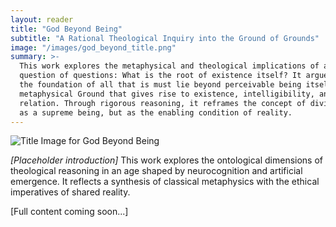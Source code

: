 ```yaml
---
layout: reader
title: "God Beyond Being"
subtitle: "A Rational Theological Inquiry into the Ground of Grounds"
image: "/images/god_beyond_title.png"
summary: >-
  This work explores the metaphysical and theological implications of asking the
  question of questions: What is the root of existence itself? It argues that
  the foundation of all that is must lie beyond perceivable being itself—a
  metaphysical Ground that gives rise to existence, intelligibility, and
  relation. Through rigorous reasoning, it reframes the concept of divinity not
  as a supreme being, but as the enabling condition of reality.
---
```


<img src="{{ '/images/god_beyond_title.png' | relative_url }}" alt="Title Image for God Beyond Being" class="w-1/2 mx-auto rounded-lg mb-8 shadow-lg">

<p class="mb-6"><em>[Placeholder introduction]</em> This work explores the ontological dimensions of theological reasoning in an age shaped by neurocognition and artificial emergence. It reflects a synthesis of classical metaphysics with the ethical imperatives of shared reality.</p>

<!-- Full paper content will be inserted or written here -->
<p>[Full content coming soon...]</p>
